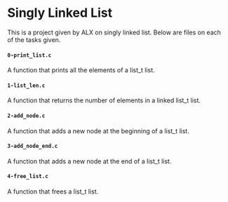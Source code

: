 # Singly Linked List #
  
  This is a project given by ALX on singly linked list.
  Below are files on each of the tasks given.
  
#### `0-print_list.c` ####

  A function that prints all the elements of a list_t list.

#### `1-list_len.c` ####
 
  A function that returns the number of elements in a linked list_t list.

#### `2-add_node.c` ####

  A function that adds a new node at the beginning of a list_t list.

#### `3-add_node_end.c` ####

  A function that adds a new node at the end of a list_t list.

#### `4-free_list.c` ####

  A function that frees a list_t list.
